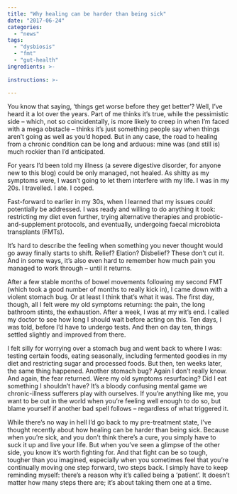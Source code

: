```yaml
---
title: "Why healing can be harder than being sick"
date: "2017-06-24"
categories: 
  - "news"
tags: 
  - "dysbiosis"
  - "fmt"
  - "gut-health"
ingredients: >-
  
instructions: >-
  
---
```

You know that saying, ‘things get worse before they get better’? Well, I’ve heard it a lot over the years. Part of me thinks it’s true, while the pessimistic side – which, not so coincidentally, is more likely to creep in when I’m faced with a mega obstacle – thinks it’s just something people say when things aren’t going as well as you’d hoped. But in any case, the road to healing from a chronic condition can be long and arduous: mine was (and still is) much rockier than I’d anticipated.

For years I’d been told my illness (a severe digestive disorder, for anyone new to this blog) could be only managed, not healed. As shitty as my symptoms were, I wasn’t going to let them interfere with my life. I was in my 20s. I travelled. I ate. I coped.

Fast-forward to earlier in my 30s, when I learned that my issues _could_ potentially be addressed. I was ready and willing to do anything it took: restricting my diet even further, trying alternative therapies and probiotic-and-supplement protocols, and eventually, undergoing faecal microbiota transplants (FMTs).

It’s hard to describe the feeling when something you never thought would go away finally starts to shift. Relief? Elation? Disbelief? These don’t cut it. And in some ways, it’s also even hard to remember how much pain you managed to work through – until it returns.

After a few stable months of bowel movements following my second FMT (which took a good number of months to really kick in), I came down with a violent stomach bug. Or at least I think that’s what it was. The first day, though, all I felt were my old symptoms returning: the pain, the long bathroom stints, the exhaustion. After a week, I was at my wit’s end. I called my doctor to see how long I should wait before acting on this. Ten days, I was told, before I’d have to undergo tests. And then on day ten, things settled slightly and improved from there.

I felt silly for worrying over a stomach bug and went back to where I was: testing certain foods, eating seasonally, including fermented goodies in my diet and restricting sugar and processed foods. But then, ten weeks later, the same thing happened. Another stomach bug? Again I don’t really know. And again, the fear returned. Were my old symptoms resurfacing? Did I eat something I shouldn’t have? It’s a bloody confusing mental game we chronic-illness sufferers play with ourselves. If you’re anything like me, you want to be out in the world when you’re feeling well enough to do so, but blame yourself if another bad spell follows – regardless of what triggered it.

While there’s no way in hell I’d go back to my pre-treatment state, I’ve thought recently about how healing can be harder than being sick. Because when you’re sick, and you don’t think there’s a cure, you simply have to suck it up and live your life. But when you’ve seen a glimpse of the other side, you know it’s worth fighting for. And that fight can be so tough, tougher than you imagined, especially when you sometimes feel that you’re continually moving one step forward, two steps back. I simply have to keep reminding myself: there’s a reason why it’s called being a ‘patient’. It doesn’t matter how many steps there are; it’s about taking them one at a time.
